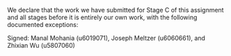 We declare that the work we have submitted for Stage C of this assignment and all stages before it is entirely our own work, with the following documented exceptions:


Signed: Manal Mohania (u6019071), Joseph Meltzer (u6060661), and Zhixian Wu (u5807060)
